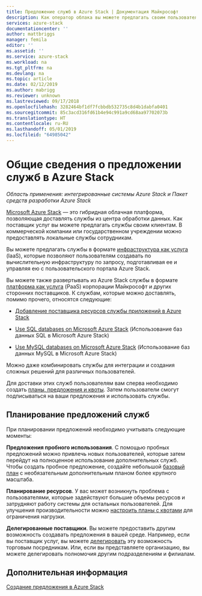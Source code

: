 ```yaml
---
title: Предложение служб в Azure Stack | Документация Майкрософт
description: Как оператор облака вы можете предлагать своим пользователям службы.
services: azure-stack
documentationcenter: ''
author: mattbriggs
manager: femila
editor: ''
ms.assetid: ''
ms.service: azure-stack
ms.workload: na
ms.tgt_pltfrm: na
ms.devlang: na
ms.topic: article
ms.date: 02/12/2019
ms.author: mabrigg
ms.reviewer: unknown
ms.lastreviewed: 09/17/2018
ms.openlocfilehash: 3282464bf1df7fcbbdb532735c8d4b1dabfa0401
ms.sourcegitcommit: 85c3acd316fd61b4e94c991a9cd68aa97702073b
ms.translationtype: HT
ms.contentlocale: ru-RU
ms.lasthandoff: 05/01/2019
ms.locfileid: "64985042"
---
```

# <a name="overview-of-offering-services-in-azure-stack"></a>Общие сведения о предложении служб в Azure Stack

*Область применения: интегрированные системы Azure Stack и Пакет средств разработки Azure Stack*

[Microsoft Azure Stack](azure-stack-overview.md) ― это гибридная облачная платформа, позволяющая доставлять службы из центра обработки данных. Как поставщик услуг вы можете предлагать службы своим клиентам. В коммерческой компании или государственном учреждении можно предоставлять локальные службы сотрудникам. 

Вы можете предлагать службы в формате [инфраструктура как услуга](https://azure.microsoft.com/overview/what-is-iaas/) (IaaS), которые позволяют пользователям создавать по вычислительную инфраструктуру по запросу, подготавливая ее и управляя ею с пользовательского портала Azure Stack.

Вы можете также развертывать из Azure Stack службы в формате [платформа как услуга](https://azure.microsoft.com/overview/what-is-paas/) (PaaS) корпорации Майкрософт и других сторонних поставщиков. К службам, которые можно доставлять, помимо прочего, относятся следующие:

- [Добавление поставщика ресурсов службы приложений в Azure Stack](azure-stack-app-service-overview.md)

- [Use SQL databases on Microsoft Azure Stack](azure-stack-sql-resource-provider-deploy.md) (Использование баз данных SQL в Microsoft Azure Stack)

- [Use MySQL databases on Microsoft Azure Stack](azure-stack-mysql-resource-provider-deploy.md) (Использование баз данных MySQL в Microsoft Azure Stack)


Можно даже комбинировать службы для интеграции и создания сложных решений для различных пользователей.

Для доставки этих служб пользователям вам сперва необходимо создать [планы, предложения и квоты](azure-stack-plan-offer-quota-overview.md). Затем пользователи смогут подписываться на ваши предложения и использовать службы.

## <a name="plan-your-service-offers"></a>Планирование предложений служб

При планировании предложений необходимо учитывать следующие моменты:

**Предложения пробного использования**. С помощью пробных предложений можно привлечь новых пользователей, которые затем перейдут на полноценное использование дополнительных служб. Чтобы создать пробное предложение, создайте небольшой [базовый план](azure-stack-plan-offer-quota-overview.md#base-plan) с необязательным дополнительным планом более крупного масштаба.

**Планирование ресурсов**. У вас может возникнуть проблема с пользователями, которые задействуют большие объемы ресурсов и затрудняют работу системы для остальных пользователей. Для улучшения производительности можно [настроить планы с квотами](azure-stack-plan-offer-quota-overview.md#plans) для ограничения нагрузки.

**Делегированные поставщики**. Вы можете предоставить другим возможность создавать предложения в вашей среде. Например, если вы поставщик услуг, вы можете [делегировать](azure-stack-delegated-provider.md) эту возможность торговым посредникам. Или, если вы представляете организацию, вы можете делегировать полномочия другим подразделениям и филиалам.

## <a name="next-steps"></a>Дополнительная информация

[Создание предложения в Azure Stack](azure-stack-create-offer.md)
